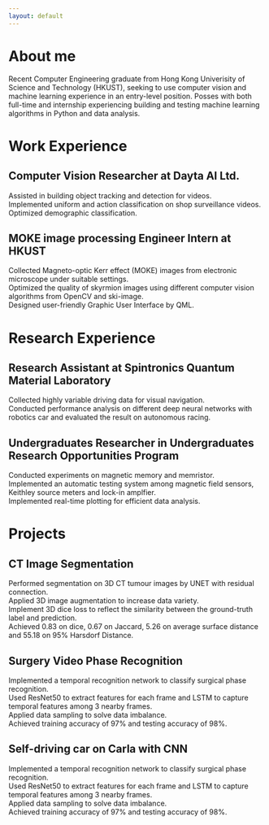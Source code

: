 ```yaml
---
layout: default
---
```


# About me

Recent Computer Engineering graduate from Hong Kong Univerisity of Science and Technology (HKUST), seeking to use computer vision and machine learning experience in an entry-level position. Posses with both full-time and internship experiencing building and testing machine learning algorithms in Python and data analysis. 

# Work Experience

## Computer Vision Researcher at Dayta AI Ltd.

Assisted in building object tracking and detection for videos.<br/>
Implemented uniform and action classification on shop surveillance videos.<br/>
Optimized demographic classification.<br/>

## MOKE image processing Engineer Intern at HKUST

Collected Magneto-optic Kerr effect (MOKE) images from electronic microscope under suitable settings.<br/>
Optimized the quality of skyrmion images using different computer vision algorithms from OpenCV and ski-image.<br/>
Designed user-friendly Graphic User Interface by QML.<br/>

# Research Experience

## Research Assistant at Spintronics Quantum Material Laboratory

Collected highly variable driving data for visual navigation.<br/>
Conducted performance analysis on different deep neural networks with robotics car and evaluated the result on autonomous racing.<br/>

## Undergraduates Researcher in Undergraduates Research Opportunities Program

Conducted experiments on magnetic memory and memristor.<br/>
Implemented an automatic testing system among magnetic field sensors, Keithley source meters and lock-in amplfier.<br/>
Implemented real-time plotting for efficient data analysis.<br/>

# Projects

## CT Image Segmentation

Performed segmentation on 3D CT tumour images by UNET with residual connection. <br/>
Applied 3D image augmentation to increase data variety. <br/>
Implement 3D dice loss to reflect the similarity between the ground-truth label and prediction. <br/>
Achieved 0.83 on dice, 0.67 on Jaccard, 5.26 on average surface distance and 55.18 on 95% Harsdorf Distance. <br/>


## Surgery Video Phase Recognition

Implemented a temporal recognition network to classify surgical phase recognition.<br/>
Used ResNet50 to extract features for each frame and LSTM to capture temporal features among 3 nearby frames.<br/>
Applied data sampling to solve data imbalance.<br/>
Achieved training accuracy of 97% and testing accuracy of 98%.<br/>


## Self-driving car on Carla with CNN

Implemented a temporal recognition network to classify surgical phase recognition.<br/>
Used ResNet50 to extract features for each frame and LSTM to capture temporal features among 3 nearby frames.<br/>
Applied data sampling to solve data imbalance.<br/>
Achieved training accuracy of 97% and testing accuracy of 98%.<br/>
